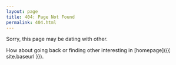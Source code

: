 ```yaml
---
layout: page
title: 404: Page Not Found
permalink: 404.html
---
```


Sorry, this page may be dating with other.

How about going back or finding other interesting in [homepage]({{ site.baseurl }}).